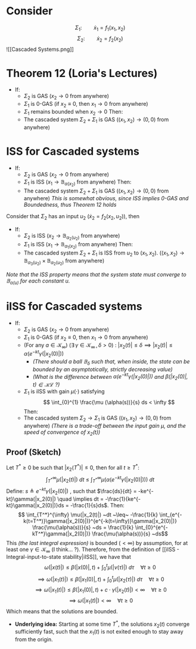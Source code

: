 # Consider
$$\Sigma_1:\qquad \dot{x}_1 = f_1(x_1,x_2)$$
$$ \Sigma_2:\qquad \dot{x}_2 = f_2(x_2)$$
![[Cascaded Systems.png]]
# **Theorem 12 (Loria's Lectures)**
- If:
	- $\Sigma_2$ is GAS         ($x_2 \rightarrow 0$ from anywhere)
	- $\Sigma_1$ is 0-GAS      (if $x_2 \equiv 0$, then $x_1 \rightarrow 0$ from anywhere)
	-  $\Sigma_1$ remains bounded when $x_2 \rightarrow 0$
	Then:
	- The cascaded system $\Sigma_2 + \Sigma_1$ is GAS      ($(x_1,x_2) \rightarrow (0,0)$ from anywhere)

# ISS for Cascaded systems
- If:
	- $\Sigma_2$ is GAS         ($x_2 \rightarrow 0$ from anywhere)
	- $\Sigma_1$ is ISS           ($x_1 \rightarrow \mathbb{B}_{\alpha(x_2)}$  from anywhere)
	Then:
	- The cascaded system $\Sigma_2 + \Sigma_1$ is GAS      ($(x_1,x_2) \rightarrow (0,0)$ from anywhere)
*This is somewhat obvious, since ISS implies 0-GAS and Boundedness, thus Theorem 12 holds*

Consider that $\Sigma_2$ has an input $u_2$ ($\dot{x}_2 = f_2(x_2,u_2)$), then
- If:
	- $\Sigma_2$ is ISS           ($x_2 \rightarrow \mathbb{B}_{\alpha_2(u_2)}$  from anywhere)
	- $\Sigma_1$ is ISS           ($x_1 \rightarrow \mathbb{B}_{\alpha_1(x_2)}$  from anywhere)
	Then:
	- The cascaded system $\Sigma_2 + \Sigma_1$ is ISS from $u_2$ to $(x_1,x_2)$.     ($(x_1,x_2) \rightarrow \mathbb{B}_{\alpha_3(u_2)} \times \mathbb{B}_{\alpha_2(u_2)}$ from anywhere)

*Note that the ISS property means that the system state must converge to $\mathbb{B}_{\alpha(u)}$ for each constant $u$.*


# iISS for Cascaded systems
- If:
	- $\Sigma_2$ is GAS         ($x_2 \rightarrow 0$ from anywhere)
	- $\Sigma_1$ is 0-GAS      (if $x_2 \equiv 0$, then $x_1 \rightarrow 0$ from anywhere)
	- (For any $a\in \mathcal{K}_\infty) ~ (\exists\,\gamma \in \mathcal{K}_\infty \,,\, \delta>0) ~:~ |x_2(t)| \leq \delta \implies |x_2(t)| \leq \alpha(e^{-kt}\gamma(|x_2(0)|))$    
		- *(There should a ball $\mathbb{B}_\delta$ such that, when inside, the state can be bounded by an asymptotically, strictly decreasing value)* 
		- *(What is the difference between    $\alpha(e^{-kt}\gamma(|x_2(0)|))$    and     $\beta(|x_2(0)|,t) \in \mathcal{KL}$    ?)*
	- $\Sigma_1$ is iISS with gain $\mu(\cdot)$ satisfying $$ \int_{0}^{1} \frac{\mu (\alpha(s))}{s} ds < \infty $$
	Then:
	- The cascaded system $\Sigma_2 \rightarrow \Sigma_1$ is GAS      ($(x_1,x_2) \rightarrow (0,0)$ from anywhere)
	*(There is a trade-off between the input gain $\mu$, and the speed of convergence of $x_2(t)$)*

## Proof (Sketch)
Let $T^*\geq 0$ be such that $|x_2(T^*)| \leq 0$,
then for all $t\geq T^*$:
$$ \int_{T^*}^{\infty} \mu(|x_2(t)|) ~dt ~\leq~ \int_{T^*}^{\infty} \mu(\alpha(e^{-kt}\gamma(|x_2(0)|))) ~dt$$
Define: $s\triangleq e^{-kt}\gamma(|x_2(0)|)$ , such that $\frac{ds}{dt} = -ke^{-kt}\gamma(|x_2(0)|) \quad \implies dt = -\frac{1}{ke^{-kt}\gamma(|x_2(0)|)}ds = -\frac{1}{s}ds$. Then:
$$ \int_{T^*}^{\infty} \mu(|x_2(t)|) ~dt ~\leq~ -\frac{1}{k} \int_{e^{-k(t=T^*)}\gamma(|x_2(0)|)}^{e^{-k(t=\infty)}\gamma(|x_2(0)|)}  \frac{\mu(\alpha(s))}{s} ~ds = \frac{1}{k} \int_{0}^{e^{-kT^*}\gamma(|x_2(0)|)}  \frac{\mu(\alpha(s))}{s} ~ds$$
This *(the last integral expression)* is bounded ($<\infty$) by assumption, for at least one $\gamma\in\mathcal{K}_\infty$ (I think... ?).
Therefore, from the definition of [[iISS - Integral-input-to-state stability|iISS]], we have that 
$$ \omega(|x(t)|) \leq \beta(|x(0)|,t) + \int_{0}^{t} \mu(|v(\tau)|) ~d\tau \quad\forall t\geq 0$$
$$\implies \omega(|x_1(t)|) \leq \beta(|x_1(0)|,t) + \int_{0}^{t} \mu(|x_2(\tau)|) ~d\tau \quad\forall t\geq 0$$
$$\implies \omega(|x_1(t)|) \leq \beta(|x_1(0)|,t) + c\cdot\gamma(|x_2(t)|) < \infty \quad\forall t\geq 0$$
$$\implies \omega(|x_1(t)|) < \infty \quad\forall t\geq 0$$
Which means that the solutions are bounded.
- **Underlying idea:** Starting at some time $T^*$, the solutions $x_2(t)$ converge sufficiently fast, such that the $x_1(t)$ is not exited enough to stay away from the origin.


